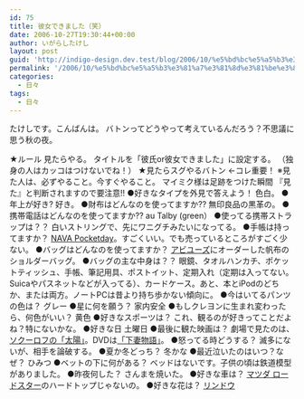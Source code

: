 ```yaml
---
id: 75
title: 彼女できました（笑）
date: 2006-10-27T19:30:44+00:00
author: いがらしたけし
layout: post
guid: 'http://indigo-design.dev.test/blog/2006/10/%e5%bd%bc%e5%a5%b3%e3%81%a7%e3%81%8d%e3%81%be%e3%81%97%e3%81%9f%ef%bc%88%e7%ac%91%ef%bc%89/'
permalink: '/2006/10/%e5%bd%bc%e5%a5%b3%e3%81%a7%e3%81%8d%e3%81%be%e3%81%97%e3%81%9f%ef%bc%88%e7%ac%91%ef%bc%89/'
categories:
  - 日々
tags:
  - 日々
---
```

たけしです。こんばんは。
バトンってどうやって考えているんだろう？不思議に思う秋の夜。

<!--more-->
★ルール
見たらやる。
タイトルを「彼氏or彼女できました」に設定する。
（独身の人はカッコはつけないでね！）
★見たらスグやるバトン ←コレ重要！
※見た人は、必ずやること。今すぐやること。
マイミク様は足跡をつけた瞬間
『見た』と判断されますので要注意!!
●好きなタイプを外見で答えよう！
色白。
●年上が好き?
好き。
●財布はどんなのを使ってますか??
無印良品の黒革の。
●携帯電話はどんなのを使ってますか??
au Talby (green）
●使ってる携帯ストラップは？？
白いストリングで、先にワニグチみたいになってる。
●手帳は持ってますか？
<a href="http://sekaitobok.exblog.jp/1236330/">NAVA Pocketday</a>。すごくいい。でも売っているところがすごく少ない。
●バッグはどんなのを使ってますか？
<a href="https://indigo-design.org/habi/">アビユーズ</a>にオーダーした帆布のショルダーバッグ。
●バッグの主な中身は？？
眼鏡、タオルハンカチ、ポケットティッシュ、手帳、筆記用具、ポストイット、定期入れ（定期は入ってない。Suicaやパスネットなどが入ってる）、カードケース。あと、本とiPodのどちか、または両方。ノートPCは昔より持ち歩かない傾向に。
●今はいてるパンツの色は？
グレー
●星に何を願う？
家内安全
●もしクレヨンに生まれ変わったら、何色がいい？
黄色
●好きなスポーツは？
これ、観るのが好きってことだよね？特にないかな。
●好きな日
土曜日
●最後に観た映画は？
劇場で見たのは、<a href="http://armadillo75.blog35.fc2.com/blog-entry-64.html" target="_blank">ソクーロフの「太陽」</a>。DVDは<a href="http://www.amazon.co.jp/gp/product/B0002X7IXC?ie=UTF8&amp;tag=kamiigusajiko-22&amp;linkCode=as2&amp;camp=247&amp;creative=1211&amp;creativeASIN=B0002X7IXC" target="_blank">「下妻物語」</a>。
●怒ってる時どうする？
滅多にないが、相手を論破する。
●夏か冬どっち？
冬かな
●最近泣いたのはいつ？なぜ？
ひみつ
●ベットの下に何がある？
ベッドはないです。子供の頃は鉄道模型がありました。
●昨夜何した？
さんまを焼いた。
●好きな車は？
<a href="http://www.roadster.mazda.co.jp/" target="_blank">マツダ ロードスター</a>のハードトップじゃないの。
●好きな花は？
<a href="http://www.greenecho.co.jp/zukan/ra/02rindo.htm" target="_blank">リンドウ</a>